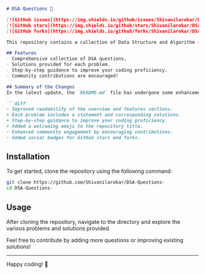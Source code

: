 ```markdown
# DSA Questions 🤖

[![GitHub issues](https://img.shields.io/github/issues/Shivanilarokar/DSA-Questions-)](https://github.com/Shivanilarokar/DSA-Questions-/issues) 
[![GitHub stars](https://img.shields.io/github/stars/Shivanilarokar/DSA-Questions-.svg?style=social)](https://github.com/Shivanilarokar/DSA-Questions-/stargazers) 
[![GitHub forks](https://img.shields.io/github/forks/Shivanilarokar/DSA-Questions-.svg?style=social)](https://github.com/Shivanilarokar/DSA-Questions-/network/members)

This repository contains a collection of Data Structure and Algorithm (DSA) questions designed to help you improve your coding skills. Each problem is accompanied by a statement and corresponding solutions, providing step-by-step guidance for enhanced learning.

## Features
- Comprehensive collection of DSA questions.
- Solutions provided for each problem.
- Step-by-step guidance to improve your coding proficiency.
- Community contributions are encouraged! 

## Summary of the Changes
In the latest update, the `README.md` file has undergone some enhancements to improve clarity and engagement. Here are the key changes:

```diff
- Improved readability of the overview and features sections.
+ Each problem includes a statement and corresponding solutions.
+ Step-by-step guidance to improve your coding proficiency.
+ Added a welcoming emoji to the repository title.
- Enhanced community engagement by encouraging contributions.
- Added social badges for GitHub stars and forks.
```

## Installation
To get started, clone the repository using the following command:

```bash
git clone https://github.com/Shivanilarokar/DSA-Questions-
cd DSA-Questions-
```

## Usage
After cloning the repository, navigate to the directory and explore the various problems and solutions provided. 

Feel free to contribute by adding more questions or improving existing solutions!

---

Happy coding! 🚀
```